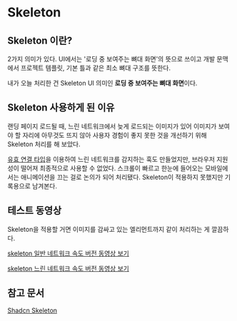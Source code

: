 # Skeleton

## Skeleton 이란?

2가지 의미가 있다. UI에서는 '로딩 중 보여주는 뼈대 화면'의 뜻으로 쓰이고
개발 문맥에서 프로젝트 템플릿, 기본 틀과 같은 최소 뼈대 구조를 뜻한다.

내가 오늘 처리한 건 Skeleton UI 의미인 **로딩 중 보여주는 뼈대 화면**이다.

## Skeleton 사용하게 된 이유

랜딩 페이지 로드될 때, 느린 네트워크에서 늦게 로드되는 이미지가 있어
이미지가 보여야 할 자리에 아무것도 뜨지 않아 사용자 경험이 좋지 못한 것을 개선하기 위해 Skeleton 처리를 해 보았다.

[유효 연결 타입](https://developer.mozilla.org/ko/docs/Glossary/Effective_connection_type)을 이용하여 느린 네트워크를 감지하는 훅도 만들었지만, 브라우저 지원성이 떨어져 최종적으로 사용할 수 없었다. 스크롤이 빠르고 한눈에 들어오는 모바일에서는 애니메이션을 끄는 걸로 논의가 되어 처리됐다. Skeleton이 적용하지 못했지만 기록용으로 남겨본다.

## 테스트 동영상

Skeleton을 적용할 거면 이미지를 감싸고 있는 엘리먼트까지 같이 처리하는 게 깔끔하다.

[skeleton 일반 네트워크 속도 버전 동영상 보기](./video/skeleton2.mp4)

[skeleton 느린 네트워크 속도 버전 동영상 보기](./video/skeleton1.mp4)

## 참고 문서

[Shadcn Skeleton](https://ui.shadcn.com/docs/components/skeleton)
